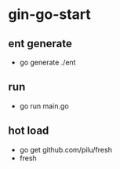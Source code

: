 # gin-go-start

## ent generate
- go generate ./ent

## run
- go run main.go

## hot load
- go get github.com/pilu/fresh
- fresh